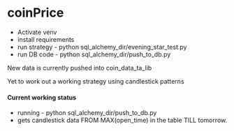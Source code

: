 # coinPrice

- Activate venv
- install requirements
- run strategy - python sql_alchemy_dir/evening_star_test.py
- run DB code - python sql_alchemy_dir/push_to_db.py


New data is currently pushed into coin_data_ta_lib

Yet to work out a working strategy using candlestick patterns


#### Current working status
- running - python sql_alchemy_dir/push_to_db.py 
- gets candlestick data FROM MAX(open_time) in the table TILL tomorrow.
 